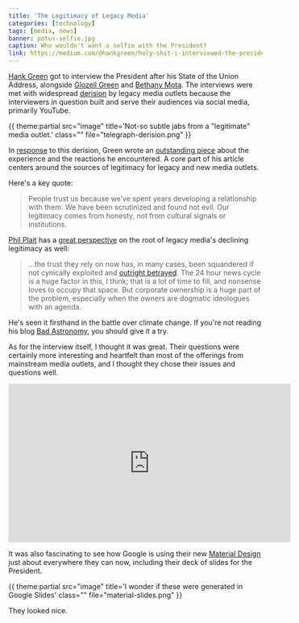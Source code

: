 ```yaml
---
title: 'The Legitimacy of Legacy Media'
categories: [technology]
tags: [media, news]
banner: potus-selfie.jpg
caption: Who wouldn't want a selfie with the President?
link: https://medium.com/@hankgreen/holy-shit-i-interviewed-the-president-fa3e8fb44d16
---
```


[Hank Green](http://hankgreen.com/) got to interview the President after his State of the Union Address, alongside [Glozell Green](http://glozell.com/) and [Bethany Mota](https://twitter.com/bethanymota). The interviews were met with widespread [derision](https://twitter.com/rupertmurdoch/status/558794054990057474) by legacy media outlets because the interviewers in question built and serve their audiences via social media, primarily YouTube.

{{ theme:partial src="image" title='Not-so subtle jabs from a "legitimate" media outlet.' class="" file="telegraph-derision.png" }}

In [response](https://twitter.com/hankgreen/status/558802410626641920) to this derision, Green wrote an [outstanding piece](https://medium.com/@hankgreen/holy-shit-i-interviewed-the-president-fa3e8fb44d16) about the experience and the reactions he encountered. A core part of his article centers around the sources of legitimacy for legacy and new media outlets. 

Here's a key quote:

> People trust us because we’ve spent years developing a relationship with them. We have been scrutinized and found not evil. Our legitimacy comes from honesty, not from cultural signals or institutions.

[Phil Plait](https://twitter.com/badastronomer) has a [great perspective](http://www.slate.com/blogs/bad_astronomy/2015/01/30/hank_green_news_media_and_the_president.html) on the root of legacy media's declining legitimacy as well:

> ...the trust they rely on now has, in many cases, been squandered if not cynically exploited and [outright betrayed](http://www.slate.com/blogs/bad_astronomy/2014/04/08/fox_news_leading_cable_news_network_is_usually_wrong_about_climate_change.html). The 24 hour news cycle is a huge factor in this, I think; that is a lot of time to fill, and nonsense loves to occupy that space. But corporate ownership is a huge part of the problem, especially when the owners are dogmatic ideologues with an agenda.

He's seen it firsthand in the battle over climate change. If you're not reading his blog [Bad Astronomy](http://www.slate.com/blogs/bad_astronomy.html), you should give it a try.

As for the interview itself, I thought it was great. Their questions were certainly more interesting and heartfelt than most of the offerings from mainstream media outlets, and I thought they chose their issues and questions well.

<aside class="video wide">
  <iframe width="560" height="315" src="https://www.youtube.com/embed/GbR6iQ62v9k" frameborder="0" allowfullscreen></iframe>
</aside>

It was also fascinating to see how Google is using their new [Material Design](http://www.google.com/design/spec/material-design/introduction.html) just about everywhere they can now, including their deck of slides for the President.

{{ theme:partial src="image" title='I wonder if these were generated in Google Slides' class="" file="material-slides.png" }}

They looked nice.